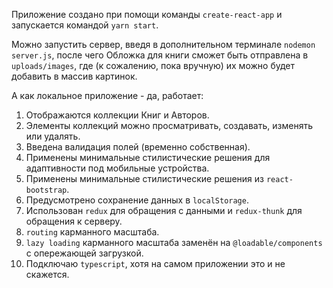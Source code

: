 Приложение создано при помощи команды `create-react-app` и запускается командой `yarn start`.

Можно запустить сервер, введя в дополнительном терминале `nodemon server.js`,
после чего Обложка для книги сможет быть отправлена в `uploads/images`, где
(к сожалению, пока вручную) их можно будет добавить в массив картинок.

А как локальное приложение - да, работает:
1) Отображаются коллекции Книг и Авторов.
2) Элементы коллекций можно просматривать, создавать, изменять или удалять.
3) Введена валидация полей (временно собственная).
4) Применены минимальные стилистические решения для адаптивности под мобильные устройства.
5) Применены минимальные стилистические решения из `react-bootstrap`.
6) Предусмотрено сохранение данных в `localStorage`.
7) Использован `redux` для обращения с данными и `redux-thunk` для обращения к серверу.
8) `routing` карманного масштаба.
9) `lazy loading` карманного масштаба заменён на `@loadable/components` с опережающей загрузкой.
10) Подключаю `typescript`, хотя на самом приложении это и не скажется.